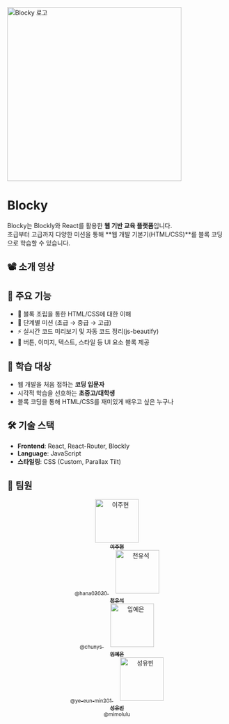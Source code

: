 <img src="https://i.ibb.co/TB50Q24t/blocky-logo.png" alt="Blocky 로고" width="400"/>


# Blocky

Blocky는 Blockly와 React를 활용한 **웹 기반 교육 플랫폼**입니다.  
초급부터 고급까지 다양한 미션을 통해 **웹 개발 기본기(HTML/CSS)**를 블록 코딩으로 학습할 수 있습니다.


## 📽️ 소개 영상


## 🚀 주요 기능
- 🧩 블록 조립을 통한 HTML/CSS에 대한 이해
- 🎯 단계별 미션 (초급 → 중급 → 고급)
- ⚡ 실시간 코드 미리보기 및 자동 코드 정리(js-beautify)
- 🎨 버튼, 이미지, 텍스트, 스타일 등 UI 요소 블록 제공


## 🎯 학습 대상
- 웹 개발을 처음 접하는 **코딩 입문자**
- 시각적 학습을 선호하는 **초중고/대학생**
- 블록 코딩을 통해 HTML/CSS를 재미있게 배우고 싶은 누구나

## 🛠️ 기술 스택
- **Frontend**: React, React-Router, Blockly
- **Language**: JavaScript
- **스타일링**: CSS (Custom, Parallax Tilt)


## 👥 팀원

<p align="center">
  <a href="https://github.com/hana03030">
    <img src="https://github.com/hana03030.png" width="100px;" alt="이주현"/><br/>
    <sub><b>이주현</b></sub><br/>
    <sub>@hana03030</sub>
  </a>
  &nbsp;&nbsp;&nbsp;
  <a href="https://github.com/chunys">
    <img src="https://github.com/chunys.png" width="100px;" alt="천유석"/><br/>
    <sub><b>천유석</b></sub><br/>
    <sub>@chunys</sub>
  </a>
  &nbsp;&nbsp;&nbsp;
  <a href="https://github.com/ye-eun-min201">
    <img src="https://github.com/ye-eun-min201.png" width="100px;" alt="임예은"/><br/>
    <sub><b>임예은</b></sub><br/>
    <sub>@ye-eun-min201</sub>
  </a>
  &nbsp;&nbsp;&nbsp;
  <a href="https://github.com/mimolulu">
    <img src="https://github.com/mimolulu.png" width="100px;" alt="성유빈"/><br/>
    <sub><b>성유빈</b></sub><br/>
    <sub>@mimolulu</sub>
  </a>
</p>
